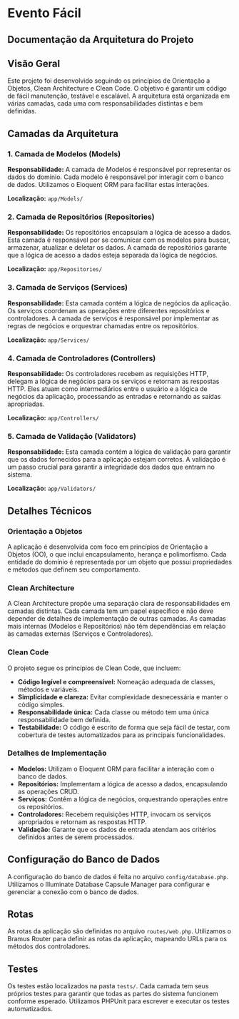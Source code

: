 # Evento Fácil

## Documentação da Arquitetura do Projeto

## Visão Geral

Este projeto foi desenvolvido seguindo os princípios de Orientação a Objetos, Clean Architecture e Clean Code.
O objetivo é garantir um código de fácil manutenção, testável e escalável.
A arquitetura está organizada em várias camadas, cada uma com responsabilidades distintas e bem definidas.

## Camadas da Arquitetura

### 1. Camada de Modelos (Models)

**Responsabilidade:**
A camada de Modelos é responsável por representar os dados do domínio. Cada modelo é responsável por interagir com o banco de dados. Utilizamos o Eloquent ORM para facilitar estas interações.

**Localização:**
`app/Models/`

### 2. Camada de Repositórios (Repositories)

**Responsabilidade:**
Os repositórios encapsulam a lógica de acesso a dados. Esta camada é responsável por se comunicar com os modelos para buscar, armazenar, atualizar e deletar os dados. A camada de repositórios garante que a lógica de acesso a dados esteja separada da lógica de negócios.

**Localização:**
`app/Repositories/`

### 3. Camada de Serviços (Services)

**Responsabilidade:**
Esta camada contém a lógica de negócios da aplicação. Os serviços coordenam as operações entre diferentes repositórios e controladores. A camada de serviços é responsável por implementar as regras de negócios e orquestrar chamadas entre os repositórios.

**Localização:**
`app/Services/`

### 4. Camada de Controladores (Controllers)

**Responsabilidade:**
Os controladores recebem as requisições HTTP, delegam a lógica de negócios para os serviços e retornam as respostas HTTP. Eles atuam como intermediários entre o usuário e a lógica de negócios da aplicação, processando as entradas e retornando as saídas apropriadas.

**Localização:**
`app/Controllers/`

### 5. Camada de Validação (Validators)

**Responsabilidade:**
Esta camada contém a lógica de validação para garantir que os dados fornecidos para a aplicação estejam corretos. A validação é um passo crucial para garantir a integridade dos dados que entram no sistema.

**Localização:**
`app/Validators/`

## Detalhes Técnicos

### Orientação a Objetos
A aplicação é desenvolvida com foco em princípios de Orientação a Objetos (OO), o que inclui encapsulamento, herança e polimorfismo. Cada entidade do domínio é representada por um objeto que possui propriedades e métodos que definem seu comportamento.

### Clean Architecture
A Clean Architecture propõe uma separação clara de responsabilidades em camadas distintas. Cada camada tem um papel específico e não deve depender de detalhes de implementação de outras camadas. As camadas mais internas (Modelos e Repositórios) não têm dependências em relação às camadas externas (Serviços e Controladores).

### Clean Code
O projeto segue os princípios de Clean Code, que incluem:
- **Código legível e compreensível:** Nomeação adequada de classes, métodos e variáveis.
- **Simplicidade e clareza:** Evitar complexidade desnecessária e manter o código simples.
- **Responsabilidade única:** Cada classe ou método tem uma única responsabilidade bem definida.
- **Testabilidade:** O código é escrito de forma que seja fácil de testar, com cobertura de testes automatizados para as principais funcionalidades.

### Detalhes de Implementação

- **Modelos:** Utilizam o Eloquent ORM para facilitar a interação com o banco de dados.
- **Repositórios:** Implementam a lógica de acesso a dados, encapsulando as operações CRUD.
- **Serviços:** Contêm a lógica de negócios, orquestrando operações entre os repositórios.
- **Controladores:** Recebem requisições HTTP, invocam os serviços apropriados e retornam as respostas HTTP.
- **Validação:** Garante que os dados de entrada atendam aos critérios definidos antes de serem processados.

## Configuração do Banco de Dados

A configuração do banco de dados é feita no arquivo `config/database.php`. Utilizamos o Illuminate Database Capsule Manager para configurar e gerenciar a conexão com o banco de dados.

## Rotas

As rotas da aplicação são definidas no arquivo `routes/web.php`. Utilizamos o Bramus Router para definir as rotas da aplicação, mapeando URLs para os métodos dos controladores.

## Testes

Os testes estão localizados na pasta `tests/`. Cada camada tem seus próprios testes para garantir que todas as partes do sistema funcionem conforme esperado. Utilizamos PHPUnit para escrever e executar os testes automatizados.